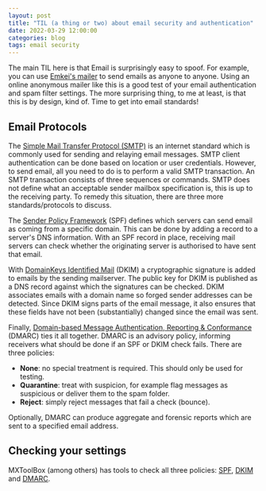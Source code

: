```yaml
---
layout: post
title: "TIL (a thing or two) about email security and authentication"
date: 2022-03-29 12:00:00
categories: blog
tags: email security
---
```


The main TIL here is that Email is surprisingly easy to spoof. For example, you can use [Emkei's mailer](https://emkei.cz/) to send emails as anyone to anyone. Using an online anonymous mailer like this is a good test of your email authentication and spam filter settings. The more surprising thing, to me at least, is that this is by design, kind of. Time to get into email standards!

<!-- more -->

## Email Protocols

The [Simple Mail Transfer Protocol (SMTP)](https://datatracker.ietf.org/doc/html/rfc5321) is an internet standard which is commonly used for sending and relaying email messages. SMTP client authentication can be done based on location or user credentials. However, to send email, all you need to do is to perform a valid SMTP transaction. An SMTP transaction consists of three sequences or commands. SMTP does not define what an acceptable sender mailbox specification is, this is up to the receiving party. To remedy this situation, there are three more standards/protocols to discuss.

The [Sender Policy Framework](https://datatracker.ietf.org/doc/html/rfc7208) (SPF) defines which servers can send email as coming from a specific domain. This can be done by adding a record to a server's DNS information. With an SPF record in place, receiving mail servers can check whether the originating server is authorised to have sent that email.

With [DomainKeys Identified Mail](https://datatracker.ietf.org/doc/html/rfc6376) (DKIM) a cryptographic signature is added to emails by the sending mailserver. The public key for DKIM is published as a DNS record against which the signatures can be checked. DKIM associates emails with a domain name so forged sender addresses can be detected. Since DKIM signs parts of the email message, it also ensures that these fields have not been (substantially) changed since the email was sent.

Finally, [Domain-based Message Authentication, Reporting & Conformance](https://datatracker.ietf.org/doc/html/rfc6376) (DMARC) ties it all together. DMARC is an advisory policy, informing receivers what should be done if an SPF or DKIM check fails. There are three policies:

- **None**: no special treatment is required. This should only be used for testing.
- **Quarantine**: treat with suspicion, for example flag messages as suspicious or deliver them to the spam folder.
- **Reject**: simply reject messages that fail a check (bounce).

Optionally, DMARC can produce aggregate and forensic reports which are sent to a specified email address.

## Checking your settings

MXToolBox (among others) has tools to check all three policies: [SPF](https://mxtoolbox.com/spf.aspx), [DKIM](https://mxtoolbox.com/dkim.aspx) and [DMARC](https://mxtoolbox.com/dmarc.aspx).
